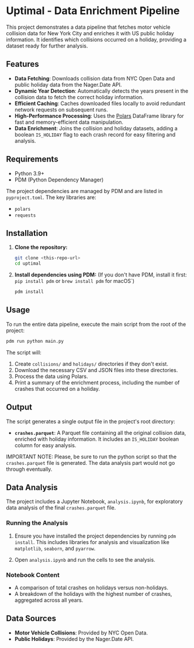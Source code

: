 # Uptimal - Data Enrichment Pipeline

This project demonstrates a data pipeline that fetches motor vehicle collision data for New York City and enriches it with US public holiday information. It identifies which collisions occurred on a holiday, providing a dataset ready for further analysis.

## Features

- **Data Fetching**: Downloads collision data from NYC Open Data and public holiday data from the Nager.Date API.
- **Dynamic Year Detection**: Automatically detects the years present in the collision data to fetch the correct holiday information.
- **Efficient Caching**: Caches downloaded files locally to avoid redundant network requests on subsequent runs.
- **High-Performance Processing**: Uses the [Polars](https://pola.rs/) DataFrame library for fast and memory-efficient data manipulation.
- **Data Enrichment**: Joins the collision and holiday datasets, adding a boolean `IS_HOLIDAY` flag to each crash record for easy filtering and analysis.

## Requirements

- Python 3.9+
- PDM (Python Dependency Manager)

The project dependencies are managed by PDM and are listed in `pyproject.toml`. The key libraries are:
- `polars`
- `requests`

## Installation

1.  **Clone the repository:**
    ```bash
    git clone <this-repo-url>
    cd uptimal
    ```

2.  **Install dependencies using PDM:**
    (If you don't have PDM, install it first: `pip install pdm` or `brew install pdm` for macOS`)
    ```bash
    pdm install
    ```

## Usage

To run the entire data pipeline, execute the main script from the root of the project:

```bash
pdm run python main.py
```

The script will:
1.  Create `collisions/` and `holidays/` directories if they don't exist.
2.  Download the necessary CSV and JSON files into these directories.
3.  Process the data using Polars.
4.  Print a summary of the enrichment process, including the number of crashes that occurred on a holiday.

## Output

The script generates a single output file in the project's root directory:

- **`crashes.parquet`**: A Parquet file containing all the original collision data, enriched with holiday information. It includes an `IS_HOLIDAY` boolean column for easy analysis.

IMPORTANT NOTE:
Please, be sure to run the python script so that the `crashes.parquet` file is generated.
The data analysis part would not go through eventually.

## Data Analysis

The project includes a Jupyter Notebook, `analysis.ipynb`, for exploratory data analysis of the final `crashes.parquet` file.

### Running the Analysis

1.  Ensure you have installed the project dependencies by running `pdm install`. This includes libraries for analysis and visualization like `matplotlib`, `seaborn`, and `pyarrow`.

2.  Open `analysis.ipynb` and run the cells to see the analysis.

### Notebook Content
- A comparison of total crashes on holidays versus non-holidays.
- A breakdown of the holidays with the highest number of crashes, aggregated across all years.

## Data Sources

- **Motor Vehicle Collisions**: Provided by NYC Open Data.
- **Public Holidays**: Provided by the Nager.Date API.
